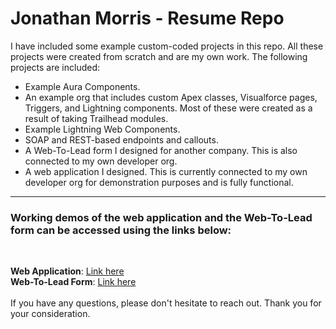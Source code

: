 # Jonathan Morris - Resume Repo
I have included some example custom-coded projects in this repo. All these projects were created from scratch and are my own work. The following projects are included:
* Example Aura Components.
* An example org that includes custom Apex classes, Visualforce pages, Triggers, and Lightning components. Most of these were created as a result of taking Trailhead modules.
* Example Lightning Web Components.
* SOAP and REST-based endpoints and callouts.
* A Web-To-Lead form I designed for another company. This is also connected to my own developer org.
* A web application I designed. This is currently connected to my own developer org for demonstration purposes and is fully functional.
---
### Working demos of the web application and the Web-To-Lead form can be accessed using the links below:
<br>

__Web Application__: [Link here](https://codepen.io/jonathanmorris180/project/full/AgxWnb "Web Application")<br>
__Web-To-Lead Form__: [Link here](https://jsfiddle.net/JonathanMorris/bf2kLq7x/10/show "Web-To-Lead Form")<br><br>
If you have any questions, please don't hesitate to reach out. Thank you for your consideration.